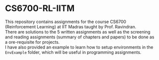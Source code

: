 # CS6700-RL-IITM

This repository contains assignments for the course CS6700 (Reinforcement Learning) at IIT Madras taught by Prof. Ravindran.  
There are solutions to the 5 written assignments as well as the screening and reading assignments (summary of chapters and papers) to be done as a ore-requisite for projects.  
I have also provided an example to learn how to setup environments in the `EnvExample` folder, which will be useful in programming assignments.
